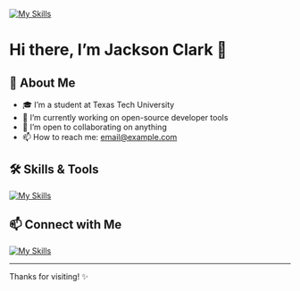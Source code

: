 [![My Skills](https://skillicons.dev/icons?i=vim,js,java,c,cpp,py,lua,git,github,css,html,swift)](https://skillicons.dev)



# Hi there, I’m Jackson Clark 👋

## 🚀 About Me
- 🎓 I’m a student at Texas Tech University  
- 🔭 I’m currently working on open-source developer tools  
- 👯 I’m open to collaborating on anything  
- 📫 How to reach me: [email@example.com](mailto:jacksonw.clark@ttu.edu)

## 🛠️ Skills & Tools
[![My Skills](https://skillicons.dev/icons?i=vim,js,java,c,cpp,py,lua,git,github,css,html,swift)](https://skillicons.dev)

## 📫 Connect with Me
[![My Skills](https://skillicons.dev/icons?i=linkedin)](https://skillicons.dev)

---

Thanks for visiting! ✨
